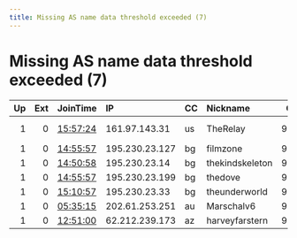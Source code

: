 ```yaml
---
title: Missing AS name data threshold exceeded (7)
---
```


# Missing AS name data threshold exceeded (7)

|   Up |   Ext | JoinTime                                                                                            | IP             | CC   | Nickname        |   ORp |   Dirp | Version   | Contact                   | OS    |   eFamMembers |
|-----:|------:|:----------------------------------------------------------------------------------------------------|:---------------|:-----|:----------------|------:|-------:|:----------|:--------------------------|:------|--------------:|
|    1 |     0 | [15:57:24](https://metrics.torproject.org/rs.html#details/EDBD2FA98DD875FEB32FDA0F0ED6CE4A3E4E9123) | 161.97.143.31  | us   | TheRelay        |  9001 |   9030 | 0.4.5.7   | notanactualemailadress at | Linux |             3 |
|    1 |     0 | [14:55:57](https://metrics.torproject.org/rs.html#details/D7E18BD53629DD7670BF24E4736B1F48148161B4) | 195.230.23.127 | bg   | filmzone        |  9001 |   9030 | 0.4.5.7   | None                      | Linux |             1 |
|    1 |     0 | [14:50:58](https://metrics.torproject.org/rs.html#details/23111B550133140F18273DBADD00718CDF15FBAD) | 195.230.23.14  | bg   | thekindskeleton |  9001 |   9030 | 0.4.5.7   | None                      | Linux |             1 |
|    1 |     0 | [14:55:57](https://metrics.torproject.org/rs.html#details/1C67B63CCF70FF2A02C7CB4053894BE753FECCDA) | 195.230.23.199 | bg   | thedove         |  9001 |   9030 | 0.4.5.7   | None                      | Linux |             1 |
|    1 |     0 | [15:10:57](https://metrics.torproject.org/rs.html#details/A5D81D4326AE065D659A2956316BD82F8887342B) | 195.230.23.33  | bg   | theunderworld   |  9001 |   9030 | 0.4.5.7   | None                      | Linux |             1 |
|    1 |     0 | [05:35:15](https://metrics.torproject.org/rs.html#details/3C718BDDF58BAE84E9EA92156B8E42E6215314C8) | 202.61.253.251 | au   | Marschalv6      |  9002 |   9031 | 0.3.5.14  | None                      | Linux |             1 |
|    1 |     0 | [12:51:00](https://metrics.torproject.org/rs.html#details/C55569690DE100147EADC1CA2518DFCD25184C6C) | 62.212.239.173 | az   | harveyfarstern  |  9001 |   9030 | 0.4.5.7   | None                      | Linux |             1 |

